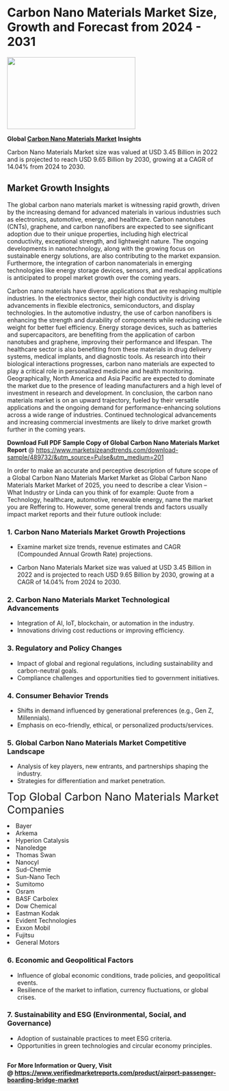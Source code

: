 <H1>Carbon Nano Materials Market Size, Growth and Forecast from 2024 - 2031</H1><img class="aligncenter size-medium wp-image-584254" src="https://thirdeyenews.in/wp-content/uploads/2024/09/Global-Market-Research-300x168.jpeg" alt="" width="300" height="168" /><p><strong>Global&nbsp;<a href="https://www.marketsizeandtrends.com/download-sample/489732/&amp;utm_source=Pulse&amp;utm_medium=201">Carbon Nano Materials Market</a> Insights</strong></p><p>Carbon Nano Materials Market size was valued at USD 3.45 Billion in 2022 and is projected to reach USD 9.65 Billion by 2030, growing at a CAGR of 14.04% from 2024 to 2030.</p><p><h2>Market Growth Insights</h2> <p>The global carbon nano materials market is witnessing rapid growth, driven by the increasing demand for advanced materials in various industries such as electronics, automotive, energy, and healthcare. Carbon nanotubes (CNTs), graphene, and carbon nanofibers are expected to see significant adoption due to their unique properties, including high electrical conductivity, exceptional strength, and lightweight nature. The ongoing developments in nanotechnology, along with the growing focus on sustainable energy solutions, are also contributing to the market expansion. Furthermore, the integration of carbon nanomaterials in emerging technologies like energy storage devices, sensors, and medical applications is anticipated to propel market growth over the coming years. </p> <p>Carbon nano materials have diverse applications that are reshaping multiple industries. In the electronics sector, their high conductivity is driving advancements in flexible electronics, semiconductors, and display technologies. In the automotive industry, the use of carbon nanofibers is enhancing the strength and durability of components while reducing vehicle weight for better fuel efficiency. Energy storage devices, such as batteries and supercapacitors, are benefiting from the application of carbon nanotubes and graphene, improving their performance and lifespan. The healthcare sector is also benefiting from these materials in drug delivery systems, medical implants, and diagnostic tools. As research into their biological interactions progresses, carbon nano materials are expected to play a critical role in personalized medicine and health monitoring. Geographically, North America and Asia Pacific are expected to dominate the market due to the presence of leading manufacturers and a high level of investment in research and development. In conclusion, the carbon nano materials market is on an upward trajectory, fueled by their versatile applications and the ongoing demand for performance-enhancing solutions across a wide range of industries. Continued technological advancements and increasing commercial investments are likely to drive market growth further in the coming years. </p><p><span class=""><strong>Download Full PDF Sample Copy of Global Carbon Nano Materials Market Report</strong> @ <a href="https://www.marketsizeandtrends.com/download-sample/489732/&amp;utm_source=Pulse&amp;utm_medium=201" target="_blank">https://www.marketsizeandtrends.com/download-sample/489732/&amp;utm_source=Pulse&amp;utm_medium=201</a></span></p><p>In order to make an accurate and perceptive description of future scope of a Global&nbsp;Carbon Nano Materials Market Market as Global&nbsp;Carbon Nano Materials Market Market of 2025, you need to describe a clear Vision &ndash; What Industry or Linda can you think of for example: Quote from a Technology, healthcare, automotive, renewable energy, name the market you are Reffering to. However, some general trends and factors usually impact market reports and their future outlook include:</p><h3>1.&nbsp;<strong>Carbon Nano Materials Market Growth Projections</strong></h3><ul><li>Examine market size trends, revenue estimates and CAGR (Compounded Annual Growth Rate) projections.</li><li><p>Carbon Nano Materials Market size was valued at USD 3.45 Billion in 2022 and is projected to reach USD 9.65 Billion by 2030, growing at a CAGR of 14.04% from 2024 to 2030.</p></li></ul><h3>2.&nbsp;<strong>Carbon Nano Materials Market Technological Advancements</strong></h3><ul><li>Integration of AI, IoT, blockchain, or automation in the industry.</li><li>Innovations driving cost reductions or improving efficiency.</li></ul><h3>3.&nbsp;<strong>Regulatory and Policy Changes</strong></h3><ul><li>Impact of global and regional regulations, including sustainability and carbon-neutral goals.</li><li>Compliance challenges and opportunities tied to government initiatives.</li></ul><h3>4.&nbsp;<strong>Consumer Behavior Trends</strong></h3><ul><li>Shifts in demand influenced by generational preferences (e.g., Gen Z, Millennials).</li><li>Emphasis on eco-friendly, ethical, or personalized products/services.</li></ul><h3>5.&nbsp;<strong>Global Carbon Nano Materials Market Competitive Landscape</strong></h3><ul><li>Analysis of key players, new entrants, and partnerships shaping the industry.</li><li>Strategies for differentiation and market penetration.</li></ul><p data-pm-slice="1 1 []"><span style="color: inherit; font-family: inherit; font-size: 25px;">Top Global Carbon Nano Materials Market Companies</span></p><div class="" data-test-id=""><p><li>Bayer</li><li> Arkema</li><li> Hyperion Catalysis</li><li> Nanoledge</li><li> Thomas Swan</li><li> Nanocyl</li><li> Sud-Chemie</li><li> Sun-Nano Tech</li><li> Sumitomo</li><li> Osram</li><li> BASF Carbolex</li><li> Dow Chemical</li><li> Eastman Kodak</li><li> Evident Technologies</li><li> Exxon Mobil</li><li> Fujitsu</li><li> General Motors</li></p></div><h3>6.&nbsp;<strong>Economic and Geopolitical Factors</strong></h3><ul><li>Influence of global economic conditions, trade policies, and geopolitical events.</li><li>Resilience of the market to inflation, currency fluctuations, or global crises.</li></ul><h3>7.&nbsp;<strong>Sustainability and ESG (Environmental, Social, and Governance)</strong></h3><ul><li>Adoption of sustainable practices to meet ESG criteria.</li><li>Opportunities in green technologies and circular economy principles.</li></ul><h2><strong style="font-size: 14px;">For More Information or Query, Visit @&nbsp;</strong><a style="background-color: #ffffff; font-size: 14px;" href="https://www.marketsizeandtrends.com/report/carbon-nano-materials-market/" target="_blank">https://www.verifiedmarketreports.com/product/airport-passenger-boarding-bridge-market</a></h2>
